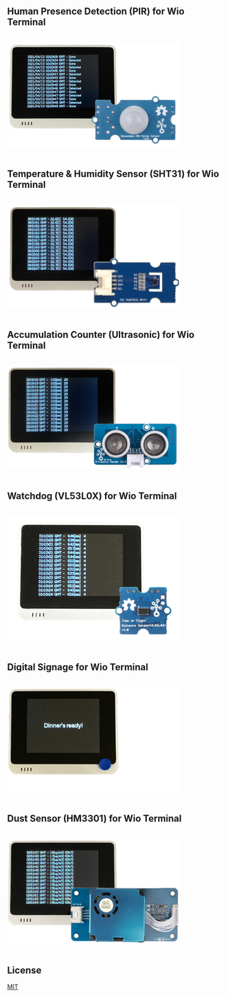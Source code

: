 # 

## Human Presence Detection (PIR) for Wio Terminal

<br>
<div>
<img src="media/wioterminal-human-detection-pir.jpg" width="400">
</div>
<br>

## Temperature & Humidity Sensor (SHT31) for Wio Terminal

<br>
<div>
<img src="media/wioterminal-temp-humi-sht31.jpg" width="400">
</div>
<br>

## Accumulation Counter (Ultrasonic) for Wio Terminal

<br>
<div>
<img src="media/wioterminal-accumulation-counter-ultrasonic.jpg" width="400">
</div>
<br>

## Watchdog (VL53L0X) for Wio Terminal

<br>
<div>
<img src="media/wioterminal-watchdog-vl53l0x.jpg" width="400">
</div>
<br>

## Digital Signage for Wio Terminal

<br>
<div>
<img src="media/wioterminal-digital-signage.jpg" width="400">
</div>
<br>

## Dust Sensor (HM3301) for Wio Terminal

<br>
<div>
<img src="media/wioterminal-dust-hm3301.jpg" width="400">
</div>
<br>

## License

[MIT](LICENSE.txt)
